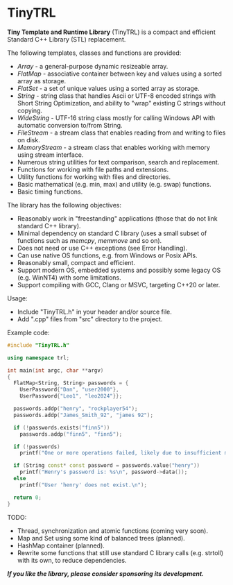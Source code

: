 # TinyTRL
**Tiny Template and Runtime Library** (TinyTRL) is a compact and efficient Standard C++ Library (STL) replacement.

The following templates, classes and functions are provided:
* *Array* - a general-purpose dynamic resizeable array.
* *FlatMap* - associative container between key and values using a sorted array as storage.
* *FlatSet* - a set of unique values using a sorted array as storage.
* *String* - string class that handles Ascii or UTF-8 encoded strings with Short String Optimization, and ability to "wrap" existing C strings without copying.
* *WideString* - UTF-16 string class mostly for calling Windows API with automatic conversion to/from String.
* *FileStream* - a stream class that enables reading from and writing to files on disk.
* *MemoryStream* - a stream class that enables working with memory using stream interface.
* Numerous string utilities for text comparison, search and replacement.
* Functions for working with file paths and extensions.
* Utility functions for working with files and directories.
* Basic mathematical (e.g. min, max) and utility (e.g. swap) functions.
* Basic timing functions.

The library has the following objectives:
* Reasonably work in "freestanding" applications (those that do not link standard C++ library).
* Minimal dependency on standard C library (uses a small subset of functions such as *memcpy*, *memmove* and so on).
* Does not need or use C++ exceptions (see Error Handling).
* Can use native OS functions, e.g. from Windows or Posix APIs.
* Reasonably small, compact and efficient.
* Support modern OS, embedded systems and possibly some legacy OS (e.g. WinNT4) with some limitations.
* Support compiling with GCC, Clang or MSVC, targeting C++20 or later.

Usage:
* Include "TinyTRL.h" in your header and/or source file.
* Add ".cpp" files from "src" directory to the project.

Example code:
```cpp
#include "TinyTRL.h"

using namespace trl;

int main(int argc, char **argv)
{
  FlatMap<String, String> passwords = {
    UserPassword{"Dan", "user2000"},
    UserPassword{"Leo1", "leo2024"}};

  passwords.addp("henry", "rockplayer54");
  passwords.addp("James_Smith_92", "james 92");

  if (!passwords.exists("finn5"))
    passwords.addp("finn5", "finn5");

  if (!passwords)
    printf("One or more operations failed, likely due to insufficient memory.\n");

  if (String const* const password = passwords.value("henry"))
    printf("Henry's password is: %s\n", password->data());
  else
    printf("User 'henry' does not exist.\n");

  return 0;
}
```

TODO:
* Thread, synchronization and atomic functions (coming very soon).
* Map and Set using some kind of balanced trees (planned).
* HashMap container (planned).
* Rewrite some functions that still use standard C library calls (e.g. strtoll) with its own, to reduce dependencies.

***If you like the library, please consider sponsoring its development.***